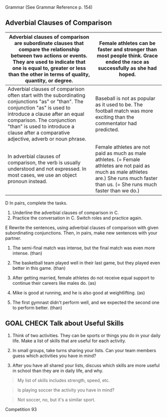 Grammar (See Grammar Reference p. 154)

## Adverbial Clauses of Comparison

| Adverbial clauses of comparison are subordinate clauses that compare the relationship between two actions or events. They are used to indicate that one is equal to, greater or less than the other in terms of quality, quantity, or degree. | Female athletes can be faster and stronger than most people think. Grace ended the race as successfully as she had hoped. |
|---|---|
| Adverbial clauses of comparison often start with the subordinating conjunctions "as" or "than". The conjunction "as" is used to introduce a clause after an equal comparison. The conjunction "than" is used to introduce a clause after a comparative adjective, adverb or noun phrase. | Baseball is not as popular as it used to be. The football match was more exciting than the commentator had predicted. |
| In adverbial clauses of comparison, the verb is usually understood and not expressed. In most cases, we use an object pronoun instead. | Female athletes are not paid as much as male athletes. (= Female athletes are not paid as much as male athletes are.) She runs much faster than us. (= She runs much faster than we do.) |

D In pairs, complete the tasks.
1. Underline the adverbial clauses of comparison in C.
2. Practice the conversation in C. Switch roles and practice again.

E Rewrite the sentences, using adverbial clauses of comparison with given subordinating conjunctions. Then, in pairs, make new sentences with your partner.

1. The semi-final match was intense, but the final match was even more intense. (than)

2. The basketball team played well in their last game, but they played even better in this game. (than)

3. After getting married, female athletes do not receive equal support to continue their careers like males do. (as)

4. Mike is good at running, and he is also good at weightlifting. (as)

5. The first gymnast didn't perform well, and we expected the second one to perform better. (than)

## GOAL CHECK Talk about Useful Skills

1. Think of two activities. They can be sports or things you do in your daily life. Make a list of skills that are useful for each activity.

2. In small groups, take turns sharing your lists. Can your team members guess which activities you have in mind?

3. After you have all shared your lists, discuss which skills are more useful in school than they are in daily life, and why.

> My list of skills includes strength, speed, etc.

> Is playing soccer the activity you have in mind?

> Not soccer, no, but it's a similar sport.

Competition 93